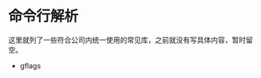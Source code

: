<!--
SPDX-FileCopyrightText: 2021 Shuai Zhang

SPDX-License-Identifier: CC-BY-NC-ND-4.0
-->

# 命令行解析

这里就列了一些符合公司内统一使用的常见库，之前就没有写具体内容，暂时留空。

- gflags
